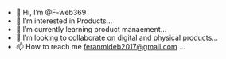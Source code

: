 - 👋 Hi, I’m @F-web369
- 👀 I’m interested in Products...
- 🌱 I’m currently learning product manaement...
- 💞️ I’m looking to collaborate on digital and physical products...
- 📫 How to reach me feranmideb2017@gmail.com ...

<!---
F-web369/F-web369 is a ✨ special ✨ repository because its `README.md` (this file) appears on your GitHub profile.
You can click the Preview link to take a look at your changes.
--->
